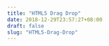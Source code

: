 ```yaml
---
title: "HTML5 Drag Drop"
date: 2018-12-29T23:57:27+08:00
draft: false
slug: "HTML5-Drag-Drop"
---
```

